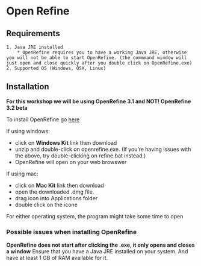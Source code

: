 # Open Refine

## Requirements
	1. Java JRE installed
		* OpenRefine requires you to have a working Java JRE, otherwise you will not be able to start OpenRefine. (the commmand window will just open and close quickly after you double click on OpenRefine.exe)
	2. Supported OS (Windows, OSX, Linux)


## Installation

**For this workshop we will be using OpenRefine 3.1 and NOT! OpenRefine 3.2 beta**

To install OpenRefine go [here](http://openrefine.org/download.html)



If using windows: 
* click on **Windows Kit** link then download 
* unzip and double-click on openrefine.exe. (If you’re having issues with the above, try double-clicking on refine.bat instead.)
* OpenRefine will open on your web browswer 

If using mac:
* click on **Mac Kit** link then download
* open the downloaded .dmg file.
* drag icon into Applications folder
* double click on the icone


For either operating system, the program might take some time to open

### Possible issues when installing OpenRefine

**OpenRefine does not start after clicking the .exe, it only opens and closes a window**
Ensure that you have a Java JRE installed on your system. And have at least 1 GB of RAM available for it.



